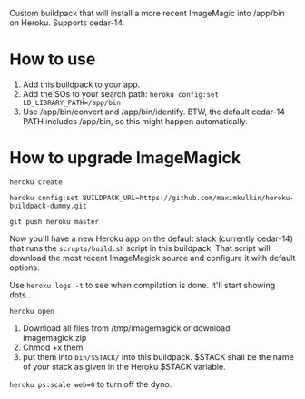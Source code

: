 Custom buildpack that will install a more recent ImageMagic into /app/bin on Heroku. Supports cedar-14.

# How to use

1. Add this buildpack to your app. 
2. Add the SOs to your search path: `heroku config:set LD_LIBRARY_PATH=/app/bin`
3. Use /app/bin/convert and /app/bin/identify. BTW, the default cedar-14 PATH includes /app/bin, so this might happen automatically.

# How to upgrade ImageMagick

`heroku create`

`heroku config:set BUILDPACK_URL=https://github.com/maximkulkin/heroku-buildpack-dummy.git`

`git push heroku master`

Now you'll have a new Heroku app on the default stack (currently cedar-14) that runs the `scrupts/build.sh` script in this buildpack. That script will download the most recent ImageMagick source and configure it with default options.

Use `heroku logs -t` to see when compilation is done. It'll start showing dots..

`heroku open`

1. Download all files from /tmp/imagemagick or download imagemagick.zip
2. Chmod +x them
3. put them into `bin/$STACK/` into this buildpack. $STACK shall be the name of your stack as given in the Heroku $STACK variable.

`heroku ps:scale web=0` to turn off the dyno.
